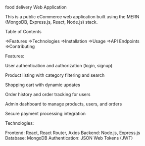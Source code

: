 food delivery Web Application

This is a public eCommerce web application built using the MERN (MongoDB, Express.js, React, Node.js) stack.

Table of Contents

=>Features
=>Technologies
=>Installation 
=>Usage
=>API Endpoints 
=>Contributing

Features:

User authentication and authorization (login, signup)

Product listing with category filtering and search

Shopping cart with dynamic updates

Order history and order tracking for users

Admin dashboard to manage products, users, and orders

Secure payment processing integration

Technologies:

Frontend: React, React Router, Axios
Backend: Node.js, Express.js 
Database: MongoDB 
Authentication: JSON Web Tokens (JWT)
